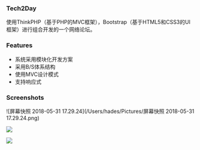 ### Tech2Day

使用ThinkPHP（基于PHP的MVC框架），Bootstrap（基于HTML5和CSS3的UI框架）进行组合开发的一个网络论坛。

### Features

- 系统采用模块化开发方案
- 采用B/S体系结构
- 使用MVC设计模式
- 支持响应式

### Screenshots

![屏幕快照 2018-05-31 17.29.24](/Users/hades/Pictures/屏幕快照 2018-05-31 17.29.24.png)

![](https://cdn.mayuko.cn/blog/20180609140204.png)

![](https://cdn.mayuko.cn/blog/20180609140211.png)